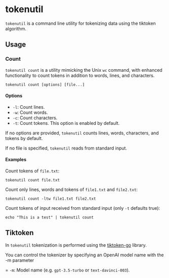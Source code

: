# tokenutil

`tokenutil` is a command line utility for tokenizing data using the tiktoken algorithm.

## Usage

### Count

`tokenutil count` is a utility mimicking the Unix `wc` command, with enhanced functionality to count tokens in addition to words, lines, and characters.

```
tokenutil count [options] [file...]
```

#### Options

- `-l`: Count lines.
- `-w`: Count words.
- `-c`: Count characters.
- `-t`: Count tokens. This option is enabled by default.

If no options are provided, `tokenutil` counts lines, words, characters, and tokens by default.

If no file is specified, `tokenutil` reads from standard input.

#### Examples

Count tokens of `file.txt`:

```
tokenutil count file.txt
```

Count only lines, words and tokens of `file1.txt` and `file2.txt`:

```
tokenutil count -ltw file1.txt file2.txt
```

Count tokens of input received from standard input (only `-t` defaults true):

```
echo "This is a test" | tokenutil count
```

## Tiktoken

In `tokenutil` tokenization is performed using the [tiktoken-go](https://github.com/shapor/tiktoken-go) library.

You can control the tokenizer by specifying an OpenAI model name with the -m parameter

= `-m`: Model name (e.g. `gpt-3.5-turbo` or `text-davinci-003`).

